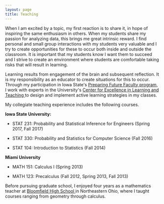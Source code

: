 ```yaml
---
layout: page
title: Teaching
---
```


When I am excited  by a topic, my first reaction is to share it, in hope of inspiring the same enthusiasm in others. When my students share my passion for analyzing data, this brings me great intrinsic reward. I find personal and small group interactions with my students very valuable and I try to create opportunities for these to occur both inside and outside the classroom. It is important that my students know I want them to succeed and I strive to create an environment where students are comfortable taking risks that will result in learning. 

Learning results from engagement of the brain and subsequent reflection. It is my responsibility as an educator to create situations for this to occur. Through my participation in Iowa State's <a href="http://www.celt.iastate.edu/graduate-students-postdocs/preparing-future-faculty"> Preparing Future Faculty program</a>, I work with experts in the University's <a href="http://www.celt.iastate.edu/"> Center for Excellence in Learning and Teaching  </a> to design and implement active learning strategies in my classes. 

My collegiate teaching experience includes the following courses. 

**Iowa State University:**

* STAT 231: Probability and Statistical Inference for Engineers (Spring 2017, Fall 2017) 

* STAT 330: Probability and Statistics for Computer Science (Fall 2016)

* STAT 104: Introduction to Statistics (Fall 2014) 

**Miami University**

* MATH 151: Calculus I (Spring 2013)

* MATH 123: Precalculus (Fall 2012, Spring 2013, Fall 2013)


Before pursuing graduate school, I enjoyed four years as a mathematics teacher at <a href="https://www.bloomfieldmespolocal.org/"> Bloomfield High School </a> in Northeastern Ohio, where I taught courses ranging from geometry through calculus. 
